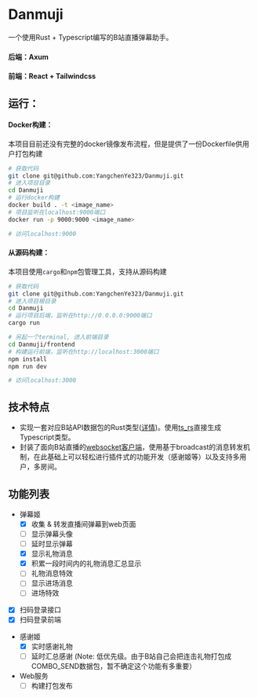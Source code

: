 # Danmuji

一个使用Rust + Typescript编写的B站直播弹幕助手。

#### 后端：Axum
#### 前端：React + Tailwindcss

## 运行：

#### Docker构建：
本项目目前还没有完整的docker镜像发布流程，但是提供了一份Dockerfile供用户打包构建
```bash
# 获取代码
git clone git@github.com:YangchenYe323/Danmuji.git
# 进入项目目录
cd Danmuji
# 运行docker构建
docker build . -t <image_name>
# 项目监听在localhost:9000端口
docker run -p 9000:9000 <image_name>

# 访问localhost:9000
```

#### 从源码构建：
本项目使用`cargo`和`npm`包管理工具，支持从源码构建
```bash
# 获取代码
git clone git@github.com:YangchenYe323/Danmuji.git
# 进入项目根目录
cd Danmuji
# 运行项目后端，监听在http://0.0.0.0:9000端口
cargo run

# 另起一个terminal, 进入前端目录
cd Danmuji/frontend
# 构建运行前端，监听在http://localhost:3000端口
npm install
npm run dev

# 访问localhost:3000
```


## 技术特点
- 实现一套对应B站API数据包的Rust类型([详情](src/client/common.rs))。使用[ts_rs](https://github.com/Aleph-Alpha/ts-rs)直接生成Typescript类型。
- 封装了面向B站直播的[websocket客户端](src/client/biliclient.rs)，使用基于broadcast的消息转发机制，在此基础上可以轻松进行插件式的功能开发（感谢姬等）以及支持多用户，多房间。

## 功能列表

- 弹幕姬
  - [x] 收集 & 转发直播间弹幕到web页面
  - [ ] 显示弹幕头像
  - [ ] 延时显示弹幕
  - [x] 显示礼物消息
  - [x] 积累一段时间内的礼物消息汇总显示
  - [ ] 礼物消息特效
  - [ ] 显示进场消息
  - [ ] 进场特效
  
- [x] 扫码登录接口
- [x] 扫码登录前端
 
- 感谢姬
  - [x] 实时感谢礼物
  - [ ] 延时汇总感谢 (Note: 低优先级。由于B站自己会把连击礼物打包成COMBO_SEND数据包，暂不确定这个功能有多重要）

- Web服务
  - [ ] 构建打包发布
